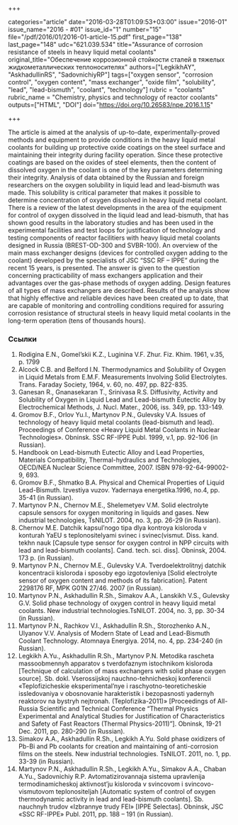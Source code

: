 +++

categories="article"
date="2016-03-28T01:09:53+03:00"
issue="2016-01"
issue_name="2016 - #01"
issue_id="1"
number="15"
file="/pdf/2016/01/2016-01-article-15.pdf"
first_page="138"
last_page="148"
udc="621.039.534"
title="Assurance of corrosion resistance of steels in heavy liquid metal coolants"
original_title="Обеспечение коррозионной стойкости сталей в тяжелых жидкометаллических теплоносителях"
authors=["LegkikhAY", "AskhadullinRS", "SadovnichiyRP"]
tags=["oxygen sensor", "corrosion control", "oxygen content", "mass exchanger", "oxide film", "solubility", "lead", "lead-bismuth", "coolant", "technology"]
rubric = "coolants"
rubric_name = "Chemistry, physics and technology of reactor coolants"
outputs=["HTML", "DOI"]
doi="https://doi.org/10.26583/npe.2016.1.15"

+++

The article is aimed at the analysis of up-to-date, experimentally-proved methods and equipment to provide conditions in the heavy liquid metal coolants for building up protective oxide coatings on the steel surface and maintaining their integrity during facility operation. Since these protective coatings are based on the oxides of steel elements, then the content of dissolved oxygen in the coolant is one of the key parameters determining their integrity. Analysis of data obtained by the Russian and foreign researchers on the oxygen solubility in liquid lead and lead-bismuth was made. This solubility is critical parameter that makes it possible to determine concentration of oxygen dissolved in heavy liquid metal coolant. There is a review of the latest developments in the area of the equipment for control of oxygen dissolved in the liquid lead and lead-bismuth, that has shown good results in the laboratory studies and has been used in the experimental facilities and test loops for justification of technology and testing components of reactor facilitiers with heavy liquid metal coolants designed in Russia (BREST-OD-300 and SVBR-100). An overview of the main mass exchanger designs (devices for controlled oxygen adding to the coolant) developed by the specialists of JSC “SSC RF – IPPE” during the recent 15 years, is presented. The answer is given to the question concerning practicability of mass exchangers application and their advantages over the gas-phase methods of oxygen adding. Design features of all types of mass exchangers are described. Results of the analysis show that highly effective and reliable devices have been created up to date, that are capable of monitoring and controlling conditions required for assuring corrosion resistance of structural steels in heavy liquid metal coolants in the long-term operation (tens of thousands hours).

### Ссылки

1. Rodigina E.N., Gomel’skii K.Z., Luginina V.F. Zhur. Fiz. Khim. 1961, v.35, p. 1799
2. Alcock C.B. and Belford I.N. Thermodynamics and Solubility of Oxygen in Liquid Metals from E.M.F. Measurements Involving Solid Electrolytes. Trans. Faraday Society, 1964, v. 60, no. 497, pp. 822-835.
3. Ganesan R., Gnanasekaran T., Srinivasa R.S. Diffusivity, Activity and Solubility of Oxygen in Liquid Lead and Lead-bismuth Eutectic Alloy by Electrochemical Methods, J. Nucl. Mater., 2006, iss. 349, pp. 133-149.
4. Gromov B.F., Orlov Yu.I., Martynov P.N., Gulevsky V.A. Issues of technology of heavy liquid metal coolants (lead-bismuth and lead). Proceedings of Conference «Heavy Liquid Metal Coolants in Nuclear Technologies». Obninsk. SSC RF-IPPE Publ. 1999, v.1, pp. 92-106 (in Russian).
5. Handbook on Lead-bismuth Eutectic Alloy and Lead Properties, Materials Compatibility, Thermal-hydraulics and Technologies, OECD/NEA Nuclear Science Committee, 2007. ISBN 978-92-64-99002-9, 693.
6. Gromov B.F., Shmatko B.A. Physical and Chemical Properties of Liquid Lead-Bismuth. Izvestiya vuzov. Yadernaya energetika.1996, no.4, pp. 35-41 (in Russian).
7. Martynov P.N., Chernov M.E., Shelemetyev V.M. Solid electrolyte capsule sensors for oxygen monitoring in liquids and gases. New industrial technologies, TsNILOT. 2004, no. 3, pp. 26-29 (in Russian).
8. Chernov M.E. Datchik kapsul’nogo tipa dlya kontroya kisloroda v konturah YaEU s teplonositelyami svinec i svinec(vismut. Diss. kand. tekhn nauk [Capsule type sensor for oxygen control in NPP circuits with lead and lead-bismuth coolants]. Cand. tech. sci. diss]. Obninsk, 2004. 173 p. (in Russian).
9. Martynov P.N., Chernov M.E., Gulevsky V.A. Tverdoelektrolitnyj datchik koncentracii kisloroda i sposoby ego izgotovleniya [Solid electrolyte sensor of oxygen content and methods of its fabrication]. Patent 2298176 RF, MPK G01N 27/46. 2007 (in Russian).
10. Martynov P.N., Askhadullin R.Sh., Simakov A.A., Lanskikh V.S., Gulevsky G.V. Solid phase technology of oxygen control in heavy liquid metal coolants. New industrial technologies.TsNILOT. 2004, no. 3, pp. 30-34 (in Russian).
11. Martynov P.N., Rachkov V.I., Askhadullin R.Sh., Storozhenko A.N., Ulyanov V.V. Analysis of Modern State of Lead and Lead-Bismuth Coolant Technology. Atomnaya Energiya. 2014, no. 4, pp. 234-240 (in Russian).
12. Legkikh A.Yu., Askhadullin R.Sh., Martynov P.N. Metodika rascheta massoobmennyh apparatov s tverdofaznym istochnikom kisloroda [Technique of calculation of mass exchangers with solid phase oxygen source]. Sb. dokl. Vserossijskoj nauchno-tehnicheskoj konferencii «Teplofizicheskie eksperimental’nye i raschyotno-teoreticheskie issledovaniya v obosnovanie harakteristik i bezopasnosti yadernyh reaktorov na bystryh nejtronah. (Teplofizika-2011)» [Proceedings of All-Russia Scientific and Technical Conference “Thermal Physics Experimental and Analytical Studies for Justification of Characteristics and Safety of Fast Reactors (Thermal Physics-2011)”]. Obninsk, 19-21 Dec. 2011, pp. 280-290 (in Russian).
13. Simakov A.A., Askhadullin R.Sh., Legkikh A.Yu. Sold phase oxidizers of Pb-Bi and Pb coolants for creation and maintaining of anti-corrosion films on the steels. New industrial technologies. TsNILOT. 2011, no. 1, pp. 33-39 (in Russian).
14. Martynov P.N., Askhadullin R.Sh., Legkikh A.Yu., Simakov A.A., Chaban A.Yu., Sadovnichiy R.P. Avtomatizirovannaja sistema upravlenija termodinamicheskoj aktivnost’ju kisloroda v svincovom i svincovo-vismutovom teplonositeljah [Automatic system of control of oxygen thermodynamic activity in lead and lead-bismuth coolants]. Sb. nauchnyh trudov «Izbrannye trudy FEI» [IPPE Selectas]. Obninsk, JSC «SSC RF-IPPE» Publ. 2011, pp. 188 – 191 (in Russian).